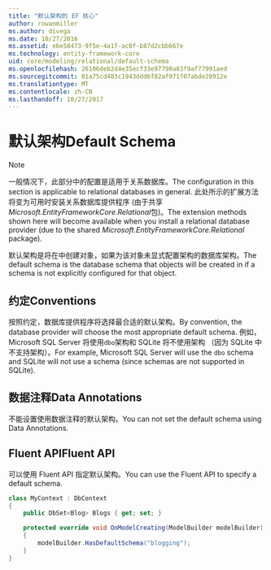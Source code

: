 ```yaml
---
title: "默认架构的 EF 核心"
author: rowanmiller
ms.author: divega
ms.date: 10/27/2016
ms.assetid: e6e58473-9f5e-4a1f-ac0f-b87d2cbb667e
ms.technology: entity-framework-core
uid: core/modeling/relational/default-schema
ms.openlocfilehash: 26106deb2d4e35ecf33e97790a83f9af77991aed
ms.sourcegitcommit: 01a75cd483c1943ddd6f82af971f07abde20912e
ms.translationtype: MT
ms.contentlocale: zh-CN
ms.lasthandoff: 10/27/2017
---
```

# <a name="default-schema"></a><span data-ttu-id="c016a-102">默认架构</span><span class="sxs-lookup"><span data-stu-id="c016a-102">Default Schema</span></span>

> [!NOTE]  
> <span data-ttu-id="c016a-103">一般情况下，此部分中的配置是适用于关系数据库。</span><span class="sxs-lookup"><span data-stu-id="c016a-103">The configuration in this section is applicable to relational databases in general.</span></span> <span data-ttu-id="c016a-104">此处所示的扩展方法将变为可用时安装关系数据库提供程序 (由于共享*Microsoft.EntityFrameworkCore.Relational*包)。</span><span class="sxs-lookup"><span data-stu-id="c016a-104">The extension methods shown here will become available when you install a relational database provider (due to the shared *Microsoft.EntityFrameworkCore.Relational* package).</span></span>

<span data-ttu-id="c016a-105">默认架构是将在中创建对象，如果为该对象未显式配置架构的数据库架构。</span><span class="sxs-lookup"><span data-stu-id="c016a-105">The default schema is the database schema that objects will be created in if a schema is not explicitly configured for that object.</span></span>

## <a name="conventions"></a><span data-ttu-id="c016a-106">约定</span><span class="sxs-lookup"><span data-stu-id="c016a-106">Conventions</span></span>

<span data-ttu-id="c016a-107">按照约定，数据库提供程序将选择最合适的默认架构。</span><span class="sxs-lookup"><span data-stu-id="c016a-107">By convention, the database provider will choose the most appropriate default schema.</span></span> <span data-ttu-id="c016a-108">例如，Microsoft SQL Server 将使用`dbo`架构和 SQLite 将不使用架构 （因为 SQLite 中不支持架构）。</span><span class="sxs-lookup"><span data-stu-id="c016a-108">For example, Microsoft SQL Server will use the `dbo` schema and SQLite will not use a schema (since schemas are not supported in SQLite).</span></span>

## <a name="data-annotations"></a><span data-ttu-id="c016a-109">数据注释</span><span class="sxs-lookup"><span data-stu-id="c016a-109">Data Annotations</span></span>

<span data-ttu-id="c016a-110">不能设置使用数据注释的默认架构。</span><span class="sxs-lookup"><span data-stu-id="c016a-110">You can not set the default schema using Data Annotations.</span></span>

## <a name="fluent-api"></a><span data-ttu-id="c016a-111">Fluent API</span><span class="sxs-lookup"><span data-stu-id="c016a-111">Fluent API</span></span>

<span data-ttu-id="c016a-112">可以使用 Fluent API 指定默认架构。</span><span class="sxs-lookup"><span data-stu-id="c016a-112">You can use the Fluent API to specify a default schema.</span></span>

<!-- [!code-csharp[Main](samples/core/relational/Modeling/FluentAPI/Samples/Relational/DefaultSchema.cs?highlight=7)] -->
``` csharp
class MyContext : DbContext
{
    public DbSet<Blog> Blogs { get; set; }

    protected override void OnModelCreating(ModelBuilder modelBuilder)
    {
        modelBuilder.HasDefaultSchema("blogging");
    }
}
```
